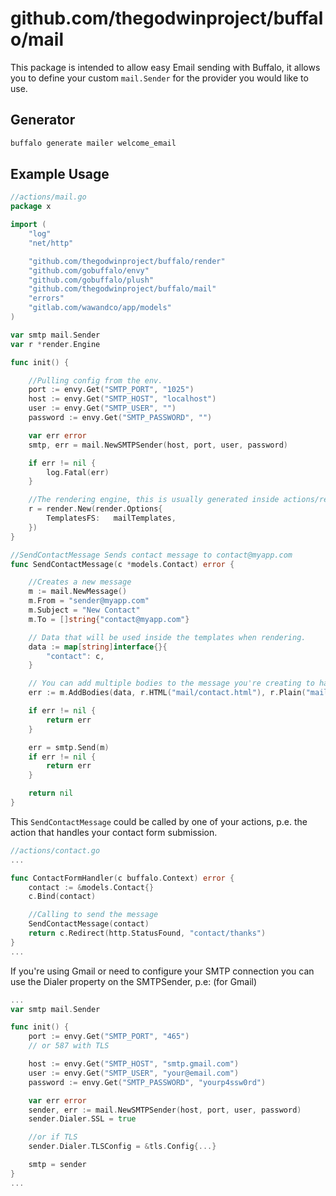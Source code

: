 # github.com/thegodwinproject/buffalo/mail

This package is intended to allow easy Email sending with Buffalo, it allows you to define your custom `mail.Sender` for the provider you would like to use.

## Generator

```bash
buffalo generate mailer welcome_email
```

## Example Usage

```go
//actions/mail.go
package x

import (
    "log"
    "net/http"

    "github.com/thegodwinproject/buffalo/render"
    "github.com/gobuffalo/envy"
    "github.com/gobuffalo/plush"
    "github.com/thegodwinproject/buffalo/mail"
    "errors"
    "gitlab.com/wawandco/app/models"
)

var smtp mail.Sender
var r *render.Engine

func init() {

    //Pulling config from the env.
    port := envy.Get("SMTP_PORT", "1025")
    host := envy.Get("SMTP_HOST", "localhost")
    user := envy.Get("SMTP_USER", "")
    password := envy.Get("SMTP_PASSWORD", "")

    var err error
    smtp, err = mail.NewSMTPSender(host, port, user, password)

    if err != nil {
        log.Fatal(err)
    }

    //The rendering engine, this is usually generated inside actions/render.go in your buffalo app.
    r = render.New(render.Options{
        TemplatesFS:   mailTemplates,
    })
}

//SendContactMessage Sends contact message to contact@myapp.com
func SendContactMessage(c *models.Contact) error {

    //Creates a new message
    m := mail.NewMessage()
    m.From = "sender@myapp.com"
    m.Subject = "New Contact"
    m.To = []string{"contact@myapp.com"}

    // Data that will be used inside the templates when rendering.
    data := map[string]interface{}{
        "contact": c,
    }

    // You can add multiple bodies to the message you're creating to have content-types alternatives.
    err := m.AddBodies(data, r.HTML("mail/contact.html"), r.Plain("mail/contact.txt"))

    if err != nil {
        return err
    }

    err = smtp.Send(m)
    if err != nil {
        return err
    }

    return nil
}

```

This `SendContactMessage` could be called by one of your actions, p.e. the action that handles your contact form submission.

```go
//actions/contact.go
...

func ContactFormHandler(c buffalo.Context) error {
    contact := &models.Contact{}
    c.Bind(contact)

    //Calling to send the message
    SendContactMessage(contact)
    return c.Redirect(http.StatusFound, "contact/thanks")
}
...
```

If you're using Gmail or need to configure your SMTP connection you can use the Dialer property on the SMTPSender, p.e: (for Gmail)

```go
...
var smtp mail.Sender

func init() {
    port := envy.Get("SMTP_PORT", "465")
    // or 587 with TLS

    host := envy.Get("SMTP_HOST", "smtp.gmail.com")
    user := envy.Get("SMTP_USER", "your@email.com")
    password := envy.Get("SMTP_PASSWORD", "yourp4ssw0rd")

    var err error
    sender, err := mail.NewSMTPSender(host, port, user, password)
    sender.Dialer.SSL = true

    //or if TLS
    sender.Dialer.TLSConfig = &tls.Config{...}

    smtp = sender
}
...
```
